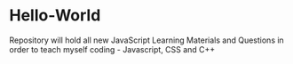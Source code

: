 # Hello-World
Repository will hold all new JavaScript Learning Materials and Questions in order to teach myself coding - Javascript, CSS and C++
